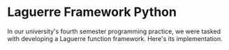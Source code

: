# Laguerre Framework Python
In our university's fourth semester programming practice, we were tasked with developing a Laguerre function framework. Here's its implementation.
